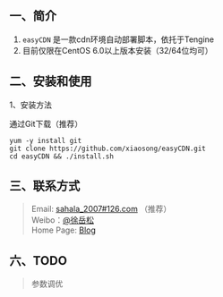 ## 一、简介

1. `easyCDN` 是一款cdn环境自动部署脚本，依托于Tengine
2. 目前仅限在CentOS 6.0以上版本安装（32/64位均可）

## 二、安装和使用

1、安装方法

通过Git下载（推荐）

	yum -y install git
	git clone https://github.com/xiaosong/easyCDN.git
	cd easyCDN && ./install.sh

## 三、联系方式

> Email: [sahala_2007#126.com](sahala_2007#126.com) （推荐）   
> Weibo：[@徐岳松](https://weibo.com/tbyuesong)  
> Home Page: [Blog](http://xiaosong.org/)  

## 六、TODO
> 参数调优  